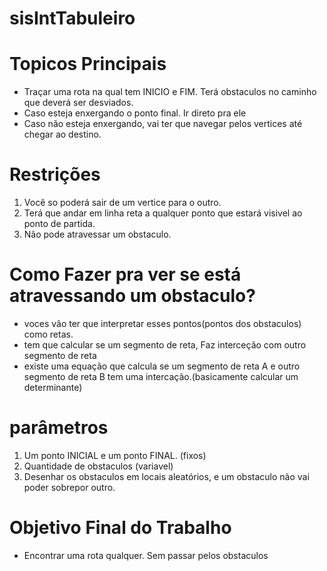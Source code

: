 # sisIntTabuleiro

# Topicos Principais
- Traçar uma rota na qual tem INICIO e FIM. Terá obstaculos no caminho que deverá ser desviados.
- Caso esteja enxergando o ponto final. Ir direto pra ele
- Caso não esteja enxergando, vai ter que navegar pelos vertices até chegar ao destino.

# Restrições
1. Você so poderá sair de um vertice para o outro.
2. Terá que andar em linha reta a qualquer ponto que estará visivel ao ponto de partida.
3. Não pode atravessar um obstaculo.

# Como Fazer pra ver se está atravessando um obstaculo?
- voces vão ter que interpretar esses pontos(pontos dos obstaculos) como retas.
- tem que calcular se um segmento de reta, Faz interceção com outro segmento de reta
- existe uma equação que calcula se um segmento de reta A e outro segmento de reta B tem uma intercação.(basicamente calcular um determinante)

# parâmetros
1. Um ponto INICIAL e um ponto FINAL. (fixos)
2. Quantidade de obstaculos (variavel)
3. Desenhar os obstaculos em locais aleatórios, e um obstaculo não vai poder sobrepor outro. 


# Objetivo Final do Trabalho
- Encontrar uma rota qualquer. Sem passar pelos obstaculos